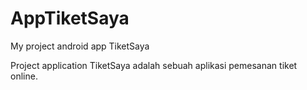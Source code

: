 # AppTiketSaya
My project android app TiketSaya

Project application TiketSaya adalah sebuah aplikasi pemesanan tiket online.

